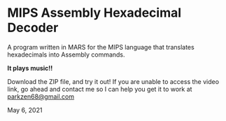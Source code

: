 # MIPS Assembly Hexadecimal Decoder

A program written in MARS for the MIPS language that translates hexadecimals into Assembly commands.

**It plays music!!**

Download the ZIP file, and try it out! If you are unable to access the video link, go ahead and contact me so I can help you get it to work at parkzen68@gmail.com


May 6, 2021
